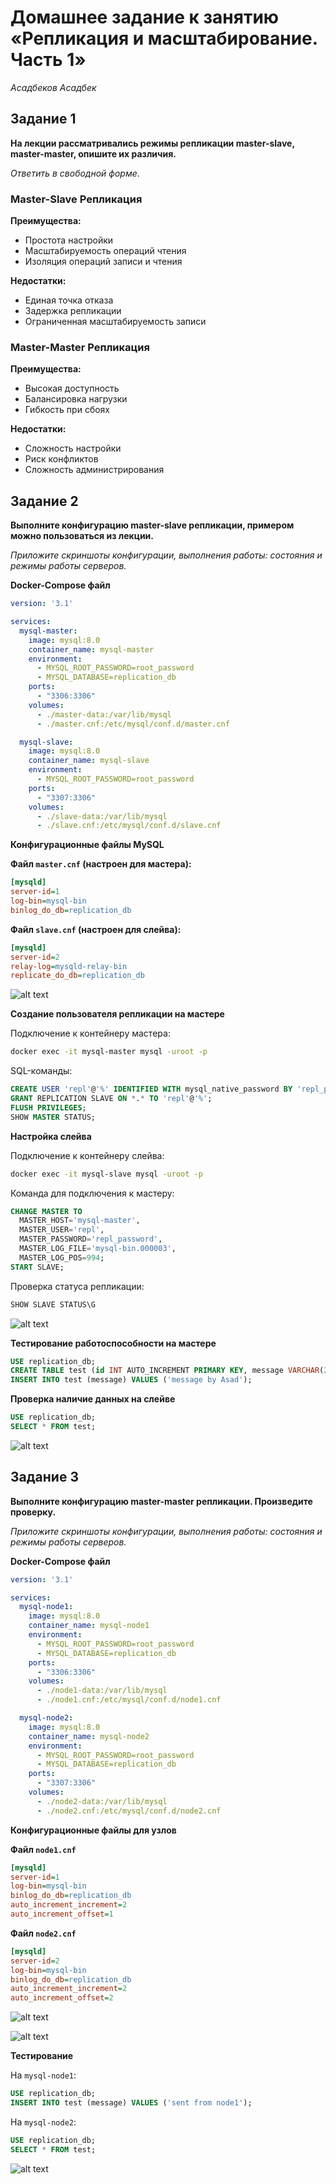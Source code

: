 # Домашнее задание к занятию «Репликация и масштабирование. Часть 1»
*Асадбеков Асадбек*

## Задание 1

**На лекции рассматривались режимы репликации master-slave, master-master, опишите их различия.**

*Ответить в свободной форме*.

### Master-Slave Репликация

**Преимущества:**
- Простота настройки
- Масштабируемость операций чтения
- Изоляция операций записи и чтения

**Недостатки:**
- Единая точка отказа
- Задержка репликации
- Ограниченная масштабируемость записи

### Master-Master Репликация

**Преимущества:**
- Высокая доступность
- Балансировка нагрузки
- Гибкость при сбоях

**Недостатки:**
- Сложность настройки
- Риск конфликтов
- Сложность администрирования

## Задание 2

**Выполните конфигурацию master-slave репликации, примером можно пользоваться из лекции.**

*Приложите скриншоты конфигурации, выполнения работы: состояния и режимы работы серверов.*

**Docker-Compose файл**

```yaml
version: '3.1'

services:
  mysql-master:
    image: mysql:8.0
    container_name: mysql-master
    environment:
      - MYSQL_ROOT_PASSWORD=root_password
      - MYSQL_DATABASE=replication_db
    ports:
      - "3306:3306"
    volumes:
      - ./master-data:/var/lib/mysql
      - ./master.cnf:/etc/mysql/conf.d/master.cnf

  mysql-slave:
    image: mysql:8.0
    container_name: mysql-slave
    environment:
      - MYSQL_ROOT_PASSWORD=root_password
    ports:
      - "3307:3306"
    volumes:
      - ./slave-data:/var/lib/mysql
      - ./slave.cnf:/etc/mysql/conf.d/slave.cnf
```

**Конфигурационные файлы MySQL**

**Файл `master.cnf` (настроен для мастера):**

```ini
[mysqld]
server-id=1
log-bin=mysql-bin
binlog_do_db=replication_db
```

**Файл `slave.cnf` (настроен для слейва):**

```ini
[mysqld]
server-id=2
relay-log=mysqld-relay-bin
replicate_do_db=replication_db
```
![alt text](https://github.com/asad-bekov/hw-16/blob/main/img/1.png)

**Создание пользователя репликации на мастере**

Подключение к контейнеру мастера:

```bash
docker exec -it mysql-master mysql -uroot -p
```

SQL-команды:

```sql
CREATE USER 'repl'@'%' IDENTIFIED WITH mysql_native_password BY 'repl_password';
GRANT REPLICATION SLAVE ON *.* TO 'repl'@'%';
FLUSH PRIVILEGES;
SHOW MASTER STATUS;
```

**Настройка слейва**

Подключение к контейнеру слейва:

```bash
docker exec -it mysql-slave mysql -uroot -p
```

Команда для подключения к мастеру:

```sql
CHANGE MASTER TO
  MASTER_HOST='mysql-master',
  MASTER_USER='repl',
  MASTER_PASSWORD='repl_password',
  MASTER_LOG_FILE='mysql-bin.000003',
  MASTER_LOG_POS=994;
START SLAVE;
```

Проверка статуса репликации:

```sql
SHOW SLAVE STATUS\G
```
![alt text](https://github.com/asad-bekov/hw-16/blob/main/img/2.png)

**Тестирование работоспособности на мастере**

```sql
USE replication_db;
CREATE TABLE test (id INT AUTO_INCREMENT PRIMARY KEY, message VARCHAR(255));
INSERT INTO test (message) VALUES ('message by Asad');
```

**Проверка наличие данных на слейве**

```sql
USE replication_db;
SELECT * FROM test;
```
![alt text](https://github.com/asad-bekov/hw-16/blob/main/img/3.png)

## Задание 3

**Выполните конфигурацию master-master репликации. Произведите проверку.**

*Приложите скриншоты конфигурации, выполнения работы: состояния и режимы работы серверов.*

**Docker-Compose файл**

```yaml
version: '3.1'

services:
  mysql-node1:
    image: mysql:8.0
    container_name: mysql-node1
    environment:
      - MYSQL_ROOT_PASSWORD=root_password
      - MYSQL_DATABASE=replication_db
    ports:
      - "3306:3306"
    volumes:
      - ./node1-data:/var/lib/mysql
      - ./node1.cnf:/etc/mysql/conf.d/node1.cnf

  mysql-node2:
    image: mysql:8.0
    container_name: mysql-node2
    environment:
      - MYSQL_ROOT_PASSWORD=root_password
      - MYSQL_DATABASE=replication_db
    ports:
      - "3307:3306"
    volumes:
      - ./node2-data:/var/lib/mysql
      - ./node2.cnf:/etc/mysql/conf.d/node2.cnf
```

**Конфигурационные файлы для узлов**

**Файл `node1.cnf`**

```ini
[mysqld]
server-id=1
log-bin=mysql-bin
binlog_do_db=replication_db
auto_increment_increment=2
auto_increment_offset=1
```

**Файл `node2.cnf`**

```ini
[mysqld]
server-id=2
log-bin=mysql-bin
binlog_do_db=replication_db
auto_increment_increment=2
auto_increment_offset=2
```
![alt text](https://github.com/asad-bekov/hw-16/blob/main/img/4.png)

![alt text](https://github.com/asad-bekov/hw-16/blob/main/img/5.png)

**Тестирование**

На `mysql-node1`:

```sql
USE replication_db;
INSERT INTO test (message) VALUES ('sent from node1');
```

На `mysql-node2`:

```sql
USE replication_db;
SELECT * FROM test;
```
![alt text](https://github.com/asad-bekov/hw-16/blob/main/img/6.png)


